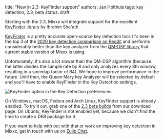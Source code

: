 title: "New in 2.3: KeyFinder support"
authors: Jan Holthuis
tags: key detection, 2.3, beta
status: draft

Starting with the 2.3, Mixxx will integrate support for the excellent [KeyFinder library](https://github.com/mixxxdj/libKeyFinder) by Ibrahim Sha'ath.

[KeyFinder](http://www.ibrahimshaath.co.uk/keyfinder/) is a pretty accurate open-source key detection tool.
It's been in the top 3 of the [2020 key detection comparison on Reddit](https://www.reddit.com/r/DJs/comments/hwlzyt/key_detection_comparison_2020/) and performs considerably better than the key analyzer from the [QM-DSP library](https://code.soundsoftware.ac.uk/projects/qm-dsp) that current stable version of Mixxx is using.

Unfortunately, it's also a lot slower than the QM-DSP algorithm (because the latter divides the sample rate by 8 and only analyzes every 8th window, resulting in a speedup factor of 64).
We hope to improve performance in the future.
Until then, the Queen Mary key Analyzer will be selected by default and you'll have to enable KeyFinder in the Key Detection settings.

![KeyFinder option in the Key Detection preferences]({static}/images/news/keyfinder-key-detection.png)

On Windows, macOS, Fedora and Arch Linux, KeyFinder support is already enabled.
To try it out, grab one of the [2.3 beta builds]({filename}/pages/download.md#unstable) from our download page.
On Ubuntu, KeyFinder is not enabled yet, because we didn't find the time to create a DEB package for it.

If you want to help with out with that or work on improving key detection in Mixxx, get in touch with us on [Zulip Chat](https://mixxx.zulipchat.com/#narrow/stream/109171-development/topic/KeyFinder).
